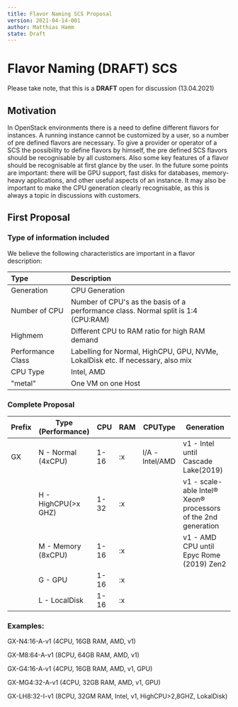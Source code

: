 ```yaml
---
title: Flavor Naming SCS Proposal
version: 2021-04-14-001
author: Matthias Hamm
state: Draft
---
```



# Flavor Naming (DRAFT) SCS

 Please take note, that this is a **DRAFT** open for discussion (13.04.2021)


## Motivation

 In OpenStack environments there is a need to define different flavors for instances. A running instance cannot be customized by a user, so a number of pre defined flavors are necessary.
 To give a provider or operator of a SCS the possibility to define flavors by himself, the pre defined SCS flavors should be recognisable by all customers.
 Also some key features of a flavor should be recognisable at first glance by the user.
 In the future some points are important: there will be GPU support, fast disks for databases, memory-heavy applications, and other useful aspects of an instance.
 It may also be important to make the CPU generation clearly recognisable, as this is always a topic in discussions with customers.

## First Proposal


### Type of information included

 We believe the following characteristics are important in a flavor description:


 | Type                 | Description                                                 |
 |:---------------------|:-------------------------------------------------------------|
 |Generation            | CPU Generation                                              |
 |Number of CPU         | Number of CPU's as the basis of a performance class. Normal split is 1:4 (CPU:RAM)|
 | Highmem              | Different CPU to RAM ratio for high RAM demand               |
 | Performance Class    | Labelling for Normal, HighCPU, GPU, NVMe, LokalDisk etc. If necessary, also mix |
 | CPU Type             | Intel, AMD |
 | "metal"              | One VM on one Host |


### Complete Proposal


 | Prefix | Type (Performance) | CPU | RAM | CPUType | Generation |
 |--------|--------------------|-----|-----|---------|------------|
 | GX    | N - Normal (4xCPU) | 1-16| :x  | I/A -Intel/AMD| v1 - Intel until Cascade Lake(2019)  |
 |         | H - HighCPU(>x GHZ)| 1-32 | :x |        |v1 -  scale-able Intel® Xeon® processors of the 2nd generation |
 |    | M - Memory (8xCPU) | 1-16 | :x |             |v1 -  AMD CPU until Epyc Rome (2019)  Zen2  |
 |        | G - GPU        | 1-16 | :x |             |                                            |
 |        | L - LocalDisk  | 1-16 | :x |             |                                            |


### Examples:

 GX-N4:16-A-v1  (4CPU, 16GB RAM, AMD, v1)

 GX-M8:64-A-v1 (8CPU, 64GB RAM, AMD, v1)

 GX-G4:16-A-v1 (4CPU, 16GB RAM, AMD, v1, GPU)

 GX-MG4:32-A-v1 (4CPU, 32GB RAM, AMD, v1, GPU)

 GX-LH8:32-I-v1 (8CPU, 32GM RAM, Intel, v1, HighCPU>2,8GHZ, LokalDisk)


